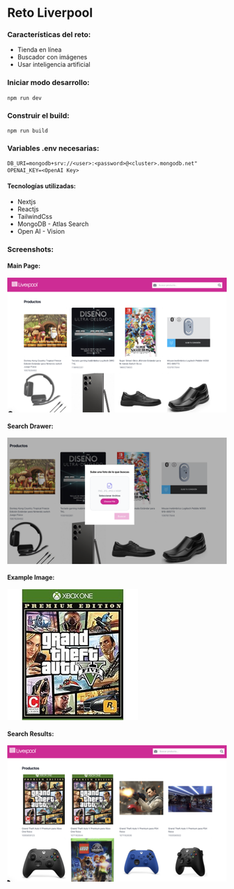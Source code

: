 # Reto Liverpool

### Características del reto:
- Tienda en línea
- Buscador con imágenes
- Usar inteligencia artificial


### Iniciar modo desarrollo:
```
npm run dev
```

### Construir el build:
```
npm run build
```

### Variables .env necesarias:

```
DB_URI=mongodb+srv://<user>:<password>@<cluster>.mongodb.net"
OPENAI_KEY=<OpenAI Key>
```

#### Tecnologías utilizadas:
- Nextjs
- Reactjs
- TailwindCss
- MongoDB - Atlas Search
- Open AI - Vision

### Screenshots:

#### Main Page:
![Main Page](./docs/image1.png)

#### Search Drawer:
![Search Drawer](./docs/image2.png)

#### Example Image:
![Example Image](./docs/xbox.jpg)

#### Search Results:
![Example Image](./docs/image3.png)